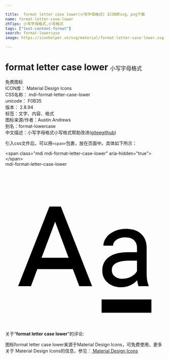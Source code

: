 ```yaml
---

title:  format letter case lower(小写字母格式) ICON转svg、png下载
name: format-letter-case-lower
zhTips: 小写字母格式,小写格式
tags: ["text-content-format"]
search: format-lowercase
image: https://iconhelper.cn/svg/material/format-letter-case-lower.svg

---
```


# format letter case lower  <small style="font-size: 60%;font-weight: 100">小写字母格式</small>


<div class="detail-page">
<p>
<span><span class="badge-success badge">免费图标</span> </span>
<br/>
<span>
ICON库：
<span class="badge-secondary badge">Material Design Icons</span> 
</span>
<br/>
<span>
CSS名称：
<span class="badge-secondary badge">mdi-format-letter-case-lower</span> 
</span>
<br/>
<span>
unicode：
<span class="badge-secondary badge">F0B35</span> 
<copy-btn content='F0B35' btn-title=""></copy-btn>
<copy-btn :content='String.fromCodePoint(parseInt("F0B35", 16))' btn-title="复制U"></copy-btn>
</span>
<br/>
<span>
版本：
<span class="badge-secondary badge">2.8.94</span> 
</span><br/><span>标签：<span class="badge-light badge"><router-link to="/tags/text-content-format.html">文字、内容、格式</router-link></span></span>
<br/>
<span>图标来源/作者：<span class="badge-light badge">Austin Andrews</span></span> 
<br/>
<span>别名：<span class="badge-light badge">format-lowercase</span></span><br/><span class="zh-detail">中文描述：<span class="badge-primary badge">小写字母格式</span><span class="badge-primary badge">小写格式</span><span class="help-link"><span>帮助改进</span>(<a href="https://gitee.com/liuwave/icon-helper/edit/master/json/material/format-letter-case-lower.json" target="_blank" rel="noopener noreferrer">gitee</a><a href="https://github.com/liuwave/icon-helper/edit/master/json/material/format-letter-case-lower.json" target="_blank" rel="noopener noreferrer">github</a></span>)</span><br/>
</p>
</div>
<div class="alert alert-dark">
  <i class="mdi mdi-format-letter-case-lower mdi-48px"></i>
  <i class="mdi mdi-format-letter-case-lower mdi-36px"></i>
  <i class="mdi mdi-format-letter-case-lower mdi-24px"></i>
  <i class="mdi mdi-format-letter-case-lower mdi-18px"></i>
</div>
<div>
  <p>引入css文件后，可以用<code>&lt;span&gt;</code>包裹，放在页面中。具体如下所示：    
  </p>
  <div class="alert alert-primary" style="font-size: 14px">
    &lt;span class="mdi mdi-format-letter-case-lower" aria-hidden="true"&gt;&lt;/span&gt;
    <copy-btn content='<span class="mdi mdi-format-letter-case-lower" aria-hidden="true"></span>'></copy-btn>
  </div>
  <div class="alert alert-secondary">
    <i class="mdi mdi-format-letter-case-lower"
    style="font-size: 24px"
    aria-hidden="true"></i> mdi-format-letter-case-lower
    <copy-btn content="mdi-format-letter-case-lower" btn-title="复制图标名称"></copy-btn>
  </div>
</div>
<div id="svg" class="svg-wrap">
<svg xmlns="http://www.w3.org/2000/svg" viewBox="0 0 24 24"><path d="M20.06,18C20,17.83 19.91,17.54 19.86,17.11C19.19,17.81 18.38,18.16 17.45,18.16C16.62,18.16 15.93,17.92 15.4,17.45C14.87,17 14.6,16.39 14.6,15.66C14.6,14.78 14.93,14.1 15.6,13.61C16.27,13.12 17.21,12.88 18.43,12.88H19.83V12.24C19.83,11.75 19.68,11.36 19.38,11.07C19.08,10.78 18.63,10.64 18.05,10.64C17.53,10.64 17.1,10.76 16.75,11C16.4,11.25 16.23,11.54 16.23,11.89H14.77C14.77,11.46 14.92,11.05 15.22,10.65C15.5,10.25 15.93,9.94 16.44,9.71C16.95,9.5 17.5,9.36 18.13,9.36C19.11,9.36 19.87,9.6 20.42,10.09C20.97,10.58 21.26,11.25 21.28,12.11V16C21.28,16.8 21.38,17.42 21.58,17.88V18H20.06M17.66,16.88C18.11,16.88 18.54,16.77 18.95,16.56C19.35,16.35 19.65,16.07 19.83,15.73V14.16H18.7C16.93,14.16 16.04,14.63 16.04,15.57C16.04,16 16.19,16.3 16.5,16.53C16.8,16.76 17.18,16.88 17.66,16.88M5.46,13.71H9.53L7.5,8.29L5.46,13.71M6.64,6H8.36L13.07,18H11.14L10.17,15.43H4.82L3.86,18H1.93L6.64,6M22,20V22H14.5V20H22Z" /></svg>
</div>
<detail full-name='mdi-format-letter-case-lower'></detail>
<div class="icon-detail__container">
<p>关于“<b>format letter case lower</b>”的评论:</p>
</div>
<Vssue title="关于“format letter case lower”的评论" />    
<div><p>图标format letter case lower来源于Material Design Icons，可免费使用，更多关于 Material Design Icons的信息，参见：<a target="_blank" href="https://iconhelper.cn/material.html"> Material Design Icons</a>
</p></div>
